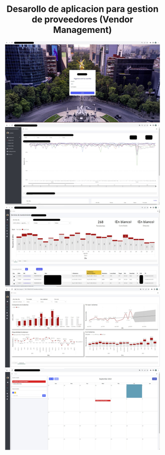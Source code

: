 <div align="center">
  <h1>Desarollo de aplicacion para gestion de proveedores (Vendor Management)</h1>
</div>

<div align="center"> 
  <img src="Screenshot_2.jpg" width="">
</div>
<div align="center"> 
  <img src="Screenshot_3.jpg" width="">
</div>
<div align="center"> 
  <img src="Screenshot_4.jpg" width="">
</div>
<div align="center"> 
  <img src="Screenshot_6.jpg" width="">
</div>
<div align="center"> 
  <img src="Screenshot_5.jpg" width="">
</div>
